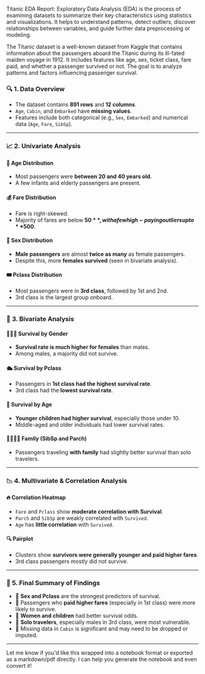 Titanic EDA Report: 
Exploratory Data Analysis (EDA) is the process of examining datasets to summarize their key characteristics using statistics and visualizations. It helps to understand patterns, detect outliers, discover relationships between variables, and guide further data preprocessing or modeling.

The Titanic dataset is a well-known dataset from Kaggle that contains information about the passengers aboard the Titanic during its ill-fated maiden voyage in 1912. It includes features like age, sex, ticket class, fare paid, and whether a passenger survived or not. The goal is to analyze patterns and factors influencing passenger survival.
### 🔍 **1. Data Overview**

- The dataset contains **891 rows** and **12 columns**.
- `Age`, `Cabin`, and `Embarked` have **missing values**.
- Features include both categorical (e.g., `Sex`, `Embarked`) and numerical data (`Age`, `Fare`, `SibSp`).

---

### 📈 **2. Univariate Analysis**

#### 🧓 **Age Distribution**
- Most passengers were **between 20 and 40 years old**.
- A few infants and elderly passengers are present.

#### 💰 **Fare Distribution**
- Fare is right-skewed.
- Majority of fares are below **$50**, with a few high-paying outliers up to **$500**.

#### 🚻 **Sex Distribution**
- **Male passengers** are almost **twice as many** as female passengers.
- Despite this, more **females survived** (seen in bivariate analysis).

#### 🎟️ **Pclass Distribution**
- Most passengers were in **3rd class**, followed by 1st and 2nd.
- 3rd class is the largest group onboard.

---

### 🔗 **3. Bivariate Analysis**

#### 🧑‍🤝‍🧑 **Survival by Gender**
- **Survival rate is much higher for females** than males.
- Among males, a majority did not survive.

#### 🛳️ **Survival by Pclass**
- Passengers in **1st class had the highest survival rate**.
- 3rd class had the **lowest survival rate**.

#### 👶 **Survival by Age**
- **Younger children had higher survival**, especially those under 10.
- Middle-aged and older individuals had lower survival rates.

#### 👨‍👩‍👧‍👦 **Family (SibSp and Parch)**
- Passengers traveling **with family** had slightly better survival than solo travelers.

---

### 📉 **4. Multivariate & Correlation Analysis**

#### 🔥 Correlation Heatmap
- `Fare` and `Pclass` show **moderate correlation with Survival**.
- `Parch` and `SibSp` are weakly correlated with `Survived`.
- `Age` has **little correlation** with `Survived`.

#### 🔍 Pairplot
- Clusters show **survivors were generally younger and paid higher fares**.
- 3rd class passengers mostly did not survive.

---

### 📄 **5. Final Summary of Findings**

- 🔹 **Sex and Pclass** are the strongest predictors of survival.
- 🔹 Passengers who **paid higher fares** (especially in 1st class) were more likely to survive.
- 🔹 **Women and children** had better survival odds.
- 🔹 **Solo travelers**, especially males in 3rd class, were most vulnerable.
- 🔹 Missing data in `Cabin` is significant and may need to be dropped or imputed.

---

Let me know if you'd like this wrapped into a notebook format or exported as a markdown/pdf directly. I can help you generate the notebook and even convert it!
